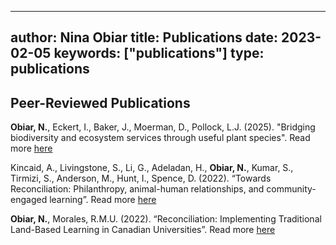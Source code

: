 ---
author: Nina Obiar
title: Publications
date: 2023-02-05
keywords: ["publications"]
type: publications
---
## Peer-Reviewed Publications
**Obiar, N.**, Eckert, I., Baker, J., Moerman, D., Pollock, L.J. (2025). "Bridging biodiversity and ecosystem services through useful plant species". Read more [here](https://nph-onlinelibrary-wiley-com.proxy3.library.mcgill.ca/doi/full/10.1002/ppp3.10642)

Kincaid, A., Livingstone, S., Li, G., Adeladan, H., **Obiar, N.**, Kumar, S., Tirmizi, S., Anderson, M., Hunt, I., Spence, D. (2022). “Towards Reconciliation: Philanthropy, animal-human relationships, and community-engaged learning”. Read more [here](https://philab.uqam.ca/en/home-blog/towards-reconciliation-philanthropy-animal-human-relationships-and-community-engaged-learning/)

**Obiar, N.**, Morales, R.M.U. (2022). “Reconciliation: Implementing Traditional Land-Based Learning in Canadian Universities”. Read more [here](https://ojs.library.ubc.ca/index.php/cjur/article/view/196788)
